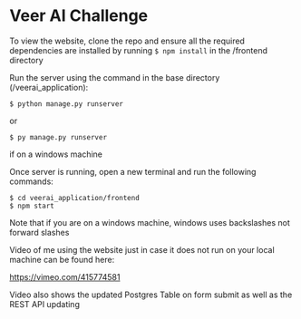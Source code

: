 # Veer AI Challenge

To view the website, clone the repo and ensure all the required dependencies are installed by running ```$ npm install``` in the /frontend directory

Run the server using the command in the base directory (/veerai_application):
```
$ python manage.py runserver
``` 
or
```
$ py manage.py runserver
```
if on a windows machine

Once server is running, open a new terminal and run the following commands:
```
$ cd veerai_application/frontend
$ npm start
```

Note that if you are on a windows machine, windows uses backslashes not forward slashes

Video of me using the website just in case it does not run on your local machine can be found here:

https://vimeo.com/415774581

Video also shows the updated Postgres Table on form submit as well as the REST API updating
